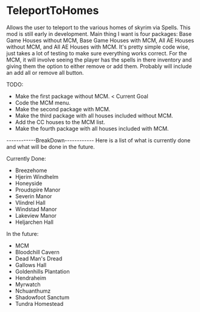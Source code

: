 # TeleportToHomes
 Allows the user to teleport to the various homes of skyrim via Spells. This mod is still early in development. Main thing I want is four packages: Base Game Houses without MCM, Base Game Houses with MCM, All AE Houses without MCM, and All AE Houses with MCM. It's pretty simple code wise, just takes a lot of testing to make sure everything works correct. For the MCM, it will involve seeing the player has the spells in there inventory and giving them the option to either remove or add them. Probably will include an add all or remove all button. 

 TODO: 
  - Make the first package without MCM. < Current Goal
  - Code the MCM menu.
  - Make the second package with MCM.
  - Make the third package with all houses included without MCM.
  - Add the CC houses to the MCM list.
  - Make the fourth package with all houses included with MCM.

------------BreakDown------------
Here is a list of what is currently done and what will be done in the future.

Currently Done:
  - Breezehome	
  - Hjerim	Windhelm	
  - Honeyside	
  - Proudspire Manor
  - Severin Manor
  - Vlindrel Hall	
  - Windstad Manor
  - Lakeview Manor
  - Heljarchen Hall

In the future:
 - MCM
 - Bloodchill Cavern
 - Dead Man's Dread
 - Gallows Hall
 - Goldenhills Plantation
 - Hendraheim
 - Myrwatch
 - Nchuanthumz
 - Shadowfoot Sanctum
 - Tundra Homestead
